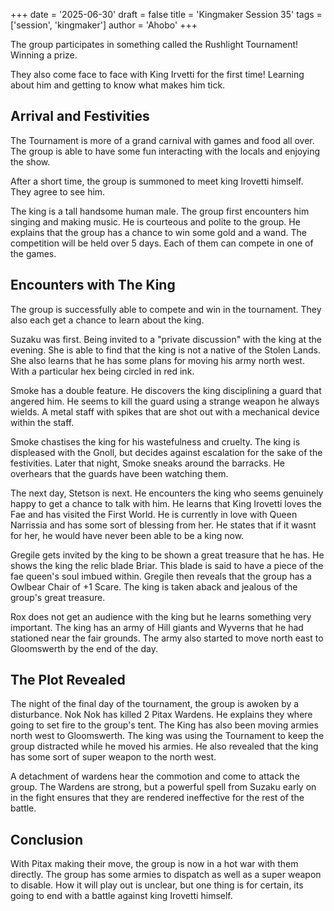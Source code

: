 +++
date = '2025-06-30'
draft = false
title = 'Kingmaker Session 35'
tags = ['session', 'kingmaker']
author = 'Ahobo'
+++

The group participates in something called the Rushlight Tournament! Winning a prize.

They also come face to face with King Irvetti for the first time! Learning about him
and getting to know what makes him tick.

## Arrival and Festivities

The Tournament is more of a grand carnival with games and food all over. The group is able to
have some fun interacting with the locals and enjoying the show.

After a short time, the group is summoned to meet king Irovetti himself. They agree to see him.

The king is a tall handsome human male. The group first encounters him singing and making music.
He is courteous and polite to the group. He explains that the group has a chance to win some gold
and a wand. The competition will be held over 5 days. Each of them can compete in one of the games.

## Encounters with The King

The group is successfully able to compete and win in the tournament. They also each get a chance to learn
about the king. 

Suzaku was first. Being invited to a "private discussion" with the king at the evening. She is able to
find that the king is not a native of the Stolen Lands. She also learns that he has some plans for moving
his army north west. With a particular hex being circled in red ink.

Smoke has a double feature. He discovers the king disciplining a guard that angered him. He seems to kill
the guard using a strange weapon he always wields. A metal staff with spikes that are shot out with a mechanical
device within the staff. 

Smoke chastises the king for his wastefulness and cruelty. The king is displeased with the Gnoll, but
decides against escalation for the sake of the festivities. Later that night, Smoke sneaks around the
barracks. He overhears that the guards have been watching them.

The next day, Stetson is next. He encounters the king who seems genuinely happy to get a chance to talk
with him. He learns that King Irovetti loves the Fae and has visited the First World. He is currently in
love with Queen Narrissia and has some sort of blessing from her. He states that if it wasnt for her,
he would have never been able to be a king now.

Gregile gets invited by the king to be shown a great treasure that he has. He shows the king the relic
blade Briar. This blade is said to have a piece of the fae queen's soul imbued within. Gregile then
reveals that the group has a Owlbear Chair of +1 Scare. The king is taken aback and jealous of the
group's great treasure. 

Rox does not get an audience with the king but he learns something very important. The king has an army of
Hill giants and Wyverns that he had stationed near the fair grounds. The army also started to move north east
to Gloomswerth by the end of the day. 

## The Plot Revealed

The night of the final day of the tournament, the group is awoken by a disturbance. Nok Nok has killed
2 Pitax Wardens. He explains they where going to set fire to the group's tent. The King has also been moving armies north west
to Gloomswerth. The king was using the Tournament to keep the group distracted while he moved his armies.
He also revealed that the king has some sort of super weapon to the north west. 

A detachment of wardens hear the commotion and come to attack the group. The Wardens are strong, but a 
powerful spell from Suzaku early on in the fight ensures that they are rendered ineffective for the rest
of the battle.

## Conclusion

With Pitax making their move, the group is now in a hot war with them directly. The group has some armies to dispatch as well
as a super weapon to disable. How it will play out is unclear, but one thing is for certain, its going to end
with a battle against king Irovetti himself.